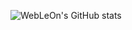 
![WebLeOn's GitHub stats](https://github-readme-stats.vercel.app/api?username=webleon&hide=issues&show_icons=true)
